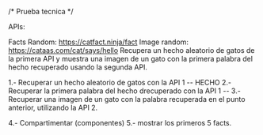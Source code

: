 /* Prueba tecnica */

APIs:

Facts Random: https://catfact.ninja/fact
Image random: https://cataas.com/cat/says/hello
Recupera un hecho aleatorio de gatos de la primera API y muestra una imagen de un gato con la primera palabra del hecho recuperado usando la segunda API.

1.- Recuperar un hecho aleatorio de gatos con la API 1 -- HECHO
2.- Recuperar la primera palabra del hecho drecuperado con la API 1 --
3.- Recuperar una imagen de un gato con la palabra recuperada en el punto anterior, utilizando la API 2.


4.- Compartimentar (componentes)
5.- mostrar los primeros 5 facts.
